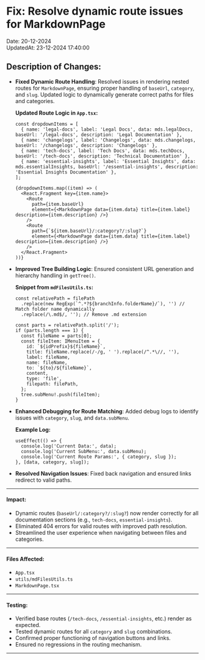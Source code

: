 # Fix: Resolve dynamic route issues for MarkdownPage

Date: 20-12-2024  
UpdatedAt: 23-12-2024 17:40:00

## Description of Changes:

- **Fixed Dynamic Route Handling**:
  Resolved issues in rendering nested routes for `MarkdownPage`, ensuring proper handling of `baseUrl`, `category`, and `slug`. Updated logic to dynamically generate correct paths for files and categories.

  **Updated Route Logic in `App.tsx`:**
  ```tsx
  const dropdownItems = [
    { name: 'legal-docs', label: 'Legal Docs', data: mds.legalDocs, baseUrl: '/legal-docs', description: 'Legal Documentation' },
    { name: 'changelogs', label: 'Changelogs', data: mds.changelogs, baseUrl: '/changelogs', description: 'Changelogs' },
    { name: 'tech-docs', label: 'Tech Docs', data: mds.techDocs, baseUrl: '/tech-docs', description: 'Technical Documentation' },
    { name: 'essential-insights', label: 'Essential Insights', data: mds.essentialInsights, baseUrl: '/essential-insights', description: 'Essential Insights Documentation' },
  ];

  {dropdownItems.map((item) => (
    <React.Fragment key={item.name}>
      <Route
        path={item.baseUrl}
        element={<MarkdownPage data={item.data} title={item.label} description={item.description} />}
      />
      <Route
        path={`${item.baseUrl}/:category?/:slug?`}
        element={<MarkdownPage data={item.data} title={item.label} description={item.description} />}
      />
    </React.Fragment>
  ))}
  ```

- **Improved Tree Building Logic**:
  Ensured consistent URL generation and hierarchy handling in `getTree()`.

  **Snippet from `mdFilesUtils.ts`:**
  ```tsx
  const relativePath = filePath
    .replace(new RegExp(`^.*?${branchInfo.folderName}/`), '') // Match folder name dynamically
    .replace(/\.md$/, ''); // Remove .md extension

  const parts = relativePath.split('/');
  if (parts.length === 1) {
    const fileName = parts[0];
    const fileItem: IMenuItem = {
      id: `${idPrefix}${fileName}`,
      title: fileName.replace(/-/g, ' ').replace(/^.*\//, ''),
      label: fileName,
      name: fileName,
      to: `${to}/${fileName}`,
      content,
      type: 'file',
      filepath: filePath,
    };
    tree.subMenu!.push(fileItem);
  }
  ```

- **Enhanced Debugging for Route Matching**:
  Added debug logs to identify issues with `category`, `slug`, and `data.subMenu`.

  **Example Log:**
  ```tsx
  useEffect(() => {
    console.log('Current Data:', data);
    console.log('Current SubMenu:', data.subMenu);
    console.log('Current Route Params:', { category, slug });
  }, [data, category, slug]);
  ```

- **Resolved Navigation Issues**:
  Fixed back navigation and ensured links redirect to valid paths.

---

#### Impact:

- Dynamic routes (`baseUrl/:category?/:slug?`) now render correctly for all documentation sections (e.g., `tech-docs`, `essential-insights`).
- Eliminated 404 errors for valid routes with improved path resolution.
- Streamlined the user experience when navigating between files and categories.

---

#### Files Affected:

- `App.tsx`  
- `utils/mdFilesUtils.ts`  
- `MarkdownPage.tsx`

---

#### Testing:

- Verified base routes (`/tech-docs`, `/essential-insights`, etc.) render as expected.
- Tested dynamic routes for all `category` and `slug` combinations.
- Confirmed proper functioning of navigation buttons and links.
- Ensured no regressions in the routing mechanism. 
---
